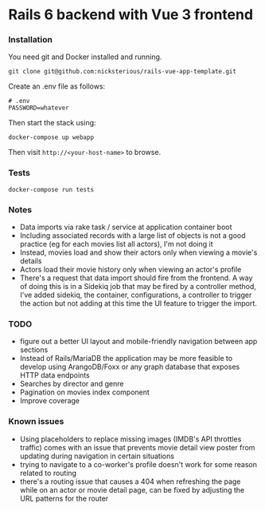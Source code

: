 # Rails 6 backend with Vue 3 frontend

### Installation

You need git and Docker installed and running.

`git clone git@github.com:nicksterious/rails-vue-app-template.git`

Create an .env file as follows:

```
# .env
PASSWORD=whatever
```

Then start the stack using:

`docker-compose up webapp`

Then visit `http://<your-host-name>` to browse.



### Tests

`docker-compose run tests`



### Notes
* Data imports via rake task / service at application container boot
* Including associated records with a large list of objects is not a good practice (eg for each movies list all actors), I'm not doing it
* Instead, movies load and show their actors only when viewing a movie's details
* Actors load their movie history only when viewing an actor's profile
* There's a request that data import should fire from the frontend. A way of doing this is in a Sidekiq job that may be fired by a controller method, I've added sidekiq, the container, configurations, a controller to trigger the action but not adding at this time the UI feature to trigger the import.



### TODO
* figure out a better UI layout and mobile-friendly navigation between app sections
* Instead of Rails/MariaDB the application may be more feasible to develop using ArangoDB/Foxx or any graph database that exposes HTTP data endpoints
* Searches by director and genre
* Pagination on movies index component
* Improve coverage


### Known issues
* Using placeholders to replace missing images (IMDB's API throttles traffic) comes with an issue that prevents movie detail view poster from updating during navigation in certain situations
* trying to navigate to a co-worker's profile doesn't work for some reason related to routing
* there's a routing issue that causes a 404 when refreshing the page while on an actor or movie detail page, can be fixed by adjusting the URL patterns for the router
